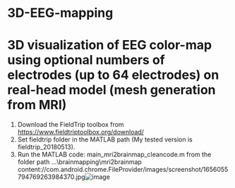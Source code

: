# 3D-EEG-mapping
# 3D visualization of EEG color-map using optional numbers of electrodes (up to 64 electrodes) on real-head model (mesh generation from MRI) 
1. Download the FieldTrip toolbox from https://www.fieldtriptoolbox.org/download/
2. Set fieldtrip folder in the MATLAB path (My tested version is fieldtrip_20180513). 
3. Run the MATLAB code: main_mri2brainmap_cleancode.m from the folder path ...\brainmapping\mri2brainmap
content://com.android.chrome.FileProvider/images/screenshot/1656055794769263984370.jpg![image](https://user-images.githubusercontent.com/72376694/175486166-bb3323ee-67b9-41ba-9bf8-cae60e7e6150.png)
